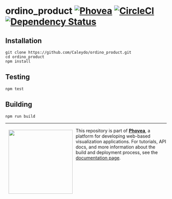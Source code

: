 ordino_product [![Phovea][phovea-image]][phovea-url] [![CircleCI](https://circleci.com/gh/Caleydo/ordino_product.svg?style=svg)](https://circleci.com/gh/Caleydo/ordino_product) [![Dependency Status][daviddm-image]][daviddm-url]
=====================



Installation
------------

```
git clone https://github.com/Caleydo/ordino_product.git
cd ordino_product
npm install
```

Testing
-------

```
npm test
```

Building
--------

```
npm run build
```



***

<a href="https://caleydo.org"><img src="http://caleydo.org/assets/images/logos/caleydo.svg" align="left" width="200px" hspace="10" vspace="6"></a>
This repository is part of **[Phovea](http://phovea.caleydo.org/)**, a platform for developing web-based visualization applications. For tutorials, API docs, and more information about the build and deployment process, see the [documentation page](http://phovea.caleydo.org).


[phovea-image]: https://img.shields.io/badge/Phovea-Product-FABC15.svg
[phovea-url]: https://phovea.caleydo.org
[npm-image]: https://badge.fury.io/js/ordino_product.svg
[npm-url]: https://npmjs.org/package/ordino_product
[circleci-image]: https://circleci.com/gh/Caleydo/ordino_product.svg?style=shield
[circleci-url]: https://circleci.com/gh/Caleydo/ordino_product
[daviddm-image]: https://david-dm.org/Caleydo/ordino_product/status.svg
[daviddm-url]: https://david-dm.org/Caleydo/ordino_product
